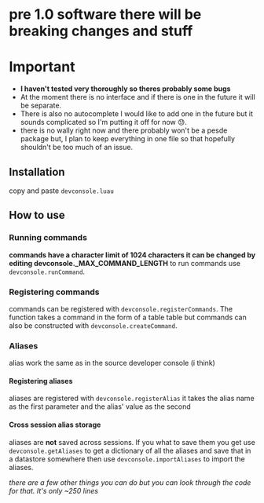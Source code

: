 # pre 1.0 software there will be breaking changes and stuff

# Important
- **I haven't tested very thoroughly so theres probably some bugs**
- At the moment there is no interface and if there is one in the future it will be separate.
- There is also no autocomplete I would like to add one in the future but it sounds complicated so I'm putting it off for now 😓.
- there is no wally right now and there probably won't be a pesde package but, I plan to keep everything in one file so that hopefully shouldn't be too much of an issue.

## Installation

copy and paste `devconsole.luau`

## How to use

### Running commands

**commands have a character limit of 1024 characters it can be changed by editing devconsole._MAX_COMMAND_LENGTH**
to run commands use `devconsole.runCommand`.

### Registering commands

commands can be registered with `devconsole.registerCommands`. The function takes a command in the form of a table table but commands can also be constructed with `devconsole.createCommand`.

### Aliases

alias work the same as in the source developer console (i think)

#### Registering aliases

aliases are registered with `devconsole.registerAlias` it takes the alias name as the first parameter and the alias' value as the second

#### Cross session alias storage
aliases are **not** saved across sessions. If you what to save them you get use `devconsole.getAliases` to get a dictionary of all the aliases and save that in a datastore somewhere then use `devconsole.importAliases` to import the aliases.

*there are a few other things you can do but you can look through the code for that. It's only ~250 lines*
